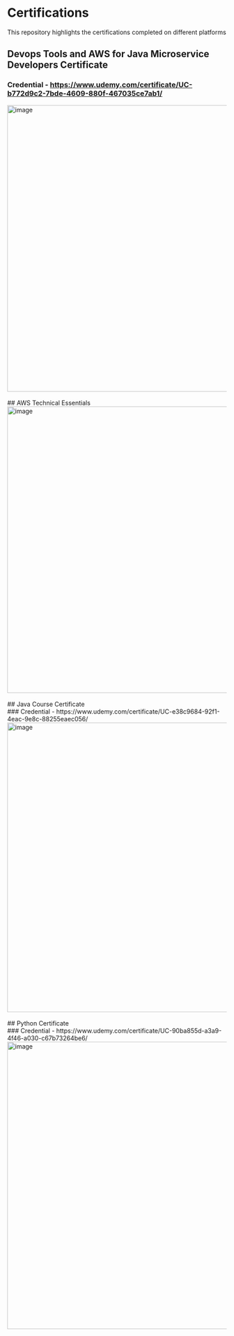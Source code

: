 # Certifications
This repository highlights the certifications completed on different platforms

## Devops Tools and AWS for Java Microservice Developers Certificate <br>
### Credential - https://www.udemy.com/certificate/UC-b772d9c2-7bde-4609-880f-467035ce7ab1/
<img width="887" height="657" alt="image" src="https://github.com/user-attachments/assets/4f6d0e03-2122-4d9c-ac76-0dbf8d9b414d" />
<br><br>
## AWS Technical Essentials
<img width="887" height="657" alt="image" src="https://github.com/user-attachments/assets/4b0e6be1-db11-4c41-beef-30dd05a5390a" />
<br><br>
## Java Course Certificate <br>
### Credential - https://www.udemy.com/certificate/UC-e38c9684-92f1-4eac-9e8c-88255eaec056/
<img width="886" height="664" alt="image" src="https://github.com/user-attachments/assets/8d111493-de36-47c8-b0f2-363dede18fb5" />
<br><br>
## Python Certificate <br>
### Credential - https://www.udemy.com/certificate/UC-90ba855d-a3a9-4f46-a030-c67b73264be6/
<img width="885" height="659" alt="image" src="https://github.com/user-attachments/assets/8c221deb-a7b1-462c-ac03-14c5c8210199" />
